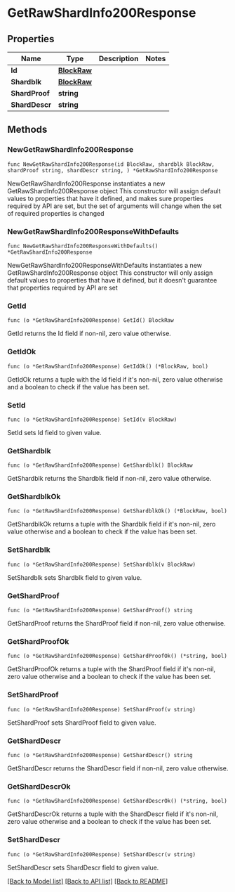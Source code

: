 # GetRawShardInfo200Response

## Properties

Name | Type | Description | Notes
------------ | ------------- | ------------- | -------------
**Id** | [**BlockRaw**](BlockRaw.md) |  | 
**Shardblk** | [**BlockRaw**](BlockRaw.md) |  | 
**ShardProof** | **string** |  | 
**ShardDescr** | **string** |  | 

## Methods

### NewGetRawShardInfo200Response

`func NewGetRawShardInfo200Response(id BlockRaw, shardblk BlockRaw, shardProof string, shardDescr string, ) *GetRawShardInfo200Response`

NewGetRawShardInfo200Response instantiates a new GetRawShardInfo200Response object
This constructor will assign default values to properties that have it defined,
and makes sure properties required by API are set, but the set of arguments
will change when the set of required properties is changed

### NewGetRawShardInfo200ResponseWithDefaults

`func NewGetRawShardInfo200ResponseWithDefaults() *GetRawShardInfo200Response`

NewGetRawShardInfo200ResponseWithDefaults instantiates a new GetRawShardInfo200Response object
This constructor will only assign default values to properties that have it defined,
but it doesn't guarantee that properties required by API are set

### GetId

`func (o *GetRawShardInfo200Response) GetId() BlockRaw`

GetId returns the Id field if non-nil, zero value otherwise.

### GetIdOk

`func (o *GetRawShardInfo200Response) GetIdOk() (*BlockRaw, bool)`

GetIdOk returns a tuple with the Id field if it's non-nil, zero value otherwise
and a boolean to check if the value has been set.

### SetId

`func (o *GetRawShardInfo200Response) SetId(v BlockRaw)`

SetId sets Id field to given value.


### GetShardblk

`func (o *GetRawShardInfo200Response) GetShardblk() BlockRaw`

GetShardblk returns the Shardblk field if non-nil, zero value otherwise.

### GetShardblkOk

`func (o *GetRawShardInfo200Response) GetShardblkOk() (*BlockRaw, bool)`

GetShardblkOk returns a tuple with the Shardblk field if it's non-nil, zero value otherwise
and a boolean to check if the value has been set.

### SetShardblk

`func (o *GetRawShardInfo200Response) SetShardblk(v BlockRaw)`

SetShardblk sets Shardblk field to given value.


### GetShardProof

`func (o *GetRawShardInfo200Response) GetShardProof() string`

GetShardProof returns the ShardProof field if non-nil, zero value otherwise.

### GetShardProofOk

`func (o *GetRawShardInfo200Response) GetShardProofOk() (*string, bool)`

GetShardProofOk returns a tuple with the ShardProof field if it's non-nil, zero value otherwise
and a boolean to check if the value has been set.

### SetShardProof

`func (o *GetRawShardInfo200Response) SetShardProof(v string)`

SetShardProof sets ShardProof field to given value.


### GetShardDescr

`func (o *GetRawShardInfo200Response) GetShardDescr() string`

GetShardDescr returns the ShardDescr field if non-nil, zero value otherwise.

### GetShardDescrOk

`func (o *GetRawShardInfo200Response) GetShardDescrOk() (*string, bool)`

GetShardDescrOk returns a tuple with the ShardDescr field if it's non-nil, zero value otherwise
and a boolean to check if the value has been set.

### SetShardDescr

`func (o *GetRawShardInfo200Response) SetShardDescr(v string)`

SetShardDescr sets ShardDescr field to given value.



[[Back to Model list]](../README.md#documentation-for-models) [[Back to API list]](../README.md#documentation-for-api-endpoints) [[Back to README]](../README.md)


